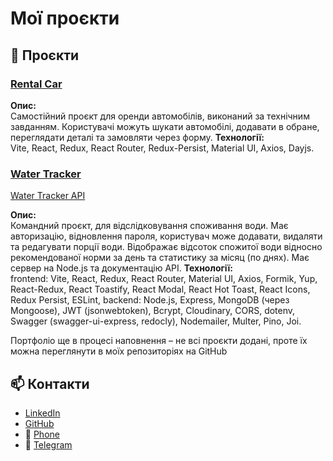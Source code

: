 # Мої проєкти

## 🚀 Проєкти

### [Rental Car](https://github.com/OlenaShatalova/rental-car)

**Опис:**  
Самостійний проєкт для оренди автомобілів, виконаний за технічним завданням. Користувачі можуть шукати автомобілі, додавати в обране, переглядати деталі та замовляти через форму.
**Технології:**  
Vite, React, Redux, React Router, Redux-Persist, Material UI, Axios, Dayjs.

### [Water Tracker](https://github.com/OlenaShatalova/team-03-water-tracker-frontend)
[Water Tracker API](https://github.com/OlenaShatalova/team-03-water-tracker-backend)

**Опис:**  
Командний проєкт, для відслідковування споживання води. Має авторизацію, відновлення пароля, користувач може додавати, видаляти та редагувати порції води. Відображає відсоток спожитої води відносно рекомендованої норми за день та  статистику за місяц (по днях). Має сервер на Node.js та документацію API.
**Технології:**  
frontend: Vite, React, Redux, React Router, Material UI, Axios, Formik, Yup, React-Redux, React Toastify, React Modal, React Hot Toast, React Icons, Redux Persist, ESLint,
backend: Node.js, Express, MongoDB (через Mongoose), JWT (jsonwebtoken), Bcrypt, Cloudinary, CORS, dotenv, Swagger (swagger-ui-express, redocly), Nodemailer, Multer, Pino, Joi.

Портфоліо ще в процесі наповнення – не всі проєкти додані, проте їх можна переглянути в моїх репозиторіях на GitHub

## 📫 Контакти  
- [LinkedIn](www.linkedin.com/in/olena-shatalova)  
- [GitHub](https://github.com/OlenaShatalova)
- 📱 [Phone](+380673000888)  
- 💬 [Telegram](https://t.me/matsailol)
